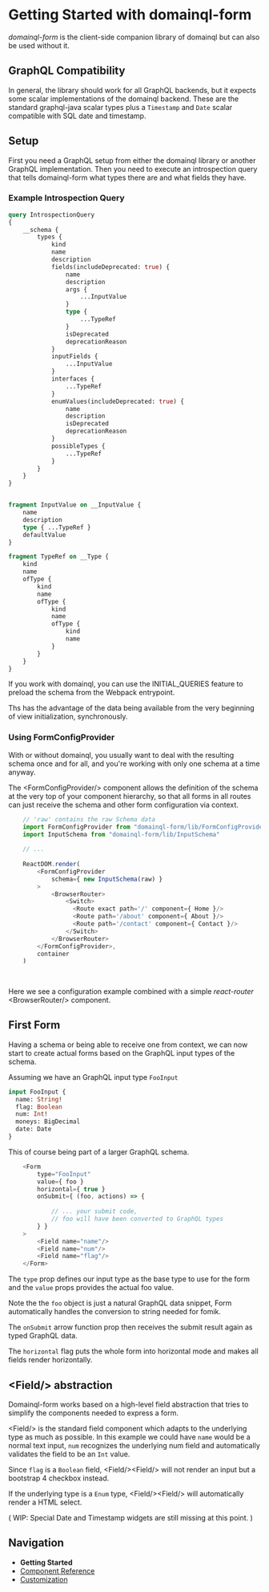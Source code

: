 # Getting Started with domainql-form

*domainql-form* is the client-side companion library of domainql but can also
be used without it.

## GraphQL Compatibility

In general, the library should work for all GraphQL backends, but it expects some 
scalar implementations of the domainql backend. These are the standard graphql-java
scalar types plus a `Timestamp` and `Date` scalar compatible with SQL date and 
timestamp.

## Setup

First you need a GraphQL setup from either the domainql library or another GraphQL implementation. Then you need to 
execute an introspection query that tells domainql-form what types there are and what fields they have. 

### Example Introspection Query
```graphql
query IntrospectionQuery
{
    __schema {
        types {
            kind
            name
            description
            fields(includeDeprecated: true) {
                name
                description
                args {
                    ...InputValue
                }
                type {
                    ...TypeRef
                }
                isDeprecated
                deprecationReason
            }
            inputFields {
                ...InputValue
            }
            interfaces {
                ...TypeRef
            }
            enumValues(includeDeprecated: true) {
                name
                description
                isDeprecated
                deprecationReason
            }
            possibleTypes {
                ...TypeRef
            }
        }
    }
}


fragment InputValue on __InputValue {
    name
    description
    type { ...TypeRef }
    defaultValue
}

fragment TypeRef on __Type {
    kind
    name
    ofType {
        kind
        name
        ofType {
            kind
            name
            ofType {
                kind
                name
            }
        }
    }
}

```

If you work with domainql, you can use the INITIAL_QUERIES feature to
preload the schema from the Webpack entrypoint.

Ths has the advantage of the data being available from the very beginning of
view initialization, synchronously.

### Using FormConfigProvider
 
With or without domainql, you usually want to deal with the resulting schema 
once and for all, and you're working with only one schema at a time anyway.

The &lt;FormConfigProvider/&gt; component allows the definition of the schema at the
very top of your component hierarchy, so that all forms in all routes can just receive the schema
and other form configuration via context.

```js
    // 'raw' contains the raw Schema data
    import FormConfigProvider from "domainql-form/lib/FormConfigProvider"
    import InputSchema from "domainql-form/lib/InputSchema"
    
    // ...
    
    ReactDOM.render(
        <FormConfigProvider
            schema={ new InputSchema(raw) }
        >
            <BrowserRouter>
                <Switch>
                  <Route exact path='/' component={ Home }/>
                  <Route path='/about' component={ About }/>
                  <Route path='/contact' component={ Contact }/>
                </Switch>
            </BrowserRouter>
        </FormConfigProvider>,
        container
    )
    
 
```
 
Here we see a configuration example combined with a simple *react-router* 
&lt;BrowserRouter/&gt; component.

## First Form 
 
Having a schema or being able to receive one from context, we can now 
start to create actual forms based on the GraphQL input types of the schema.

Assuming we have an GraphQL input type `FooInput`

```graphql schema
input FooInput {
  name: String!
  flag: Boolean
  num: Int!
  moneys: BigDecimal
  date: Date
}
```

This of course being part of a larger GraphQL schema.
 

```js
    <Form
        type="FooInput"
        value={ foo }
        horizontal={ true }
        onSubmit={ (foo, actions) => {
    
            // ... your submit code, 
            // foo will have been converted to GraphQL types
        } }
    >
        <Field name="name"/>
        <Field name="num"/>
        <Field name="flag"/>
    </Form>
```

The `type` prop defines our input type as the base type to use for the form and the
`value` props provides the actual foo value.

Note the the `foo` object is just a natural GraphQL data snippet, Form automatically
handles the conversion to string needed for fomik.

The `onSubmit` arrow function prop then receives the submit result again
as typed GraphQL data.   

The `horizontal` flag puts the whole form into horizontal mode and makes
all fields render horizontally. 

## &lt;Field/&gt; abstraction

Domainql-form works based on a high-level field abstraction that tries to simplify the
components needed to express a form.

&lt;Field/&gt; is the standard field component which adapts to the underlying
type as much as possible. In this example we could have `name` would be 
a normal text input, `num` recognizes the underlying num field and automatically
validates the field to be an `Int` value.

Since `flag` is a `Boolean` field, &lt;Field/&gt;&lt;Field/&gt; will not render an input but a bootstrap 4
checkbox instead.

If the underlying type is a `Enum` type, &lt;Field/&gt;&lt;Field/&gt; will automatically render
a HTML select. 

( WIP: Special Date and Timestamp widgets are still missing at this point. )
 
## Navigation
 
 * **Getting Started**
 * [Component Reference](./component-reference.md)
 * [Customization](./customization.md)
